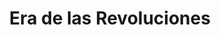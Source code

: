 ﻿---
title: "Era de las Revoluciones"
permalink: periodes_315.html
layout: periode
dataInici: 1775
dataFi: 1848
sidebar: periodes
pares:
  - id: 309
    title: "Edad Contemporánea"
    dataInici: "(1776)"

fills:
  - id: 606
    title: "Revolución de las Trece Colonias"
    dataInici: "(1763)"
    dataFi: "(1789)"

  - id: 316
    title: "Revolución Francesa"
    dataInici: "(1789-07-14)"
    dataFi: "(1799-11-09)"

  - id: 368
    title: "Guerras revolucionarias francesas"
    dataInici: "(1792-04-20)"
    dataFi: "(1802-03-25)"

  - id: 317
    title: "Imperio Napoleónico"
    dataInici: "(1799-11-09)"
    dataFi: "(1815-06-18)"

  - id: 626
    title: "Guerras de independencia hispanoamericanas"
    dataInici: "(1810)"
    dataFi: "(1833)"

  - id: 662
    title: "La Regencia Inglesa"
    dataInici: "(1811)"
    dataFi: "(1820)"

  - id: 796
    title: "Guerra de los Farrapos"
    dataInici: "(1835-09-19)"
    dataFi: "(1845-03-01)"

jocsPrincipals:
jocsEscenaris:
  - title: "Manoeuvre"
    bggId: 17396
    dataInici: 
    dataFi: 

  - title: "Manoeuvre: Distant Lands"
    bggId: 106113
    dataInici: 
    dataFi: 

jocsEpoca:
jocsEpocaEscenaris:
---
